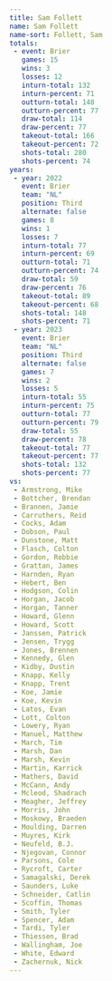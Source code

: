 ```yaml
---
title: Sam Follett
name: Sam Follett
name-sort: Follett, Sam
totals:
 - event: Brier
   games: 15
   wins: 3
   losses: 12
   inturn-total: 132
   inturn-percent: 71
   outturn-total: 148
   outturn-percent: 77
   draw-total: 114
   draw-percent: 77
   takeout-total: 166
   takeout-percent: 72
   shots-total: 280
   shots-percent: 74
years:
 - year: 2022
   event: Brier
   team: "NL"
   position: Third
   alternate: false
   games: 8
   wins: 1
   losses: 7
   inturn-total: 77
   inturn-percent: 69
   outturn-total: 71
   outturn-percent: 74
   draw-total: 59
   draw-percent: 76
   takeout-total: 89
   takeout-percent: 68
   shots-total: 148
   shots-percent: 71
 - year: 2023
   event: Brier
   team: "NL"
   position: Third
   alternate: false
   games: 7
   wins: 2
   losses: 5
   inturn-total: 55
   inturn-percent: 75
   outturn-total: 77
   outturn-percent: 79
   draw-total: 55
   draw-percent: 78
   takeout-total: 77
   takeout-percent: 77
   shots-total: 132
   shots-percent: 77
vs:
 - Armstrong, Mike
 - Bottcher, Brendan
 - Brannen, Jamie
 - Carruthers, Reid
 - Cocks, Adam
 - Dobson, Paul
 - Dunstone, Matt
 - Flasch, Colton
 - Gordon, Robbie
 - Grattan, James
 - Harnden, Ryan
 - Hebert, Ben
 - Hodgson, Colin
 - Horgan, Jacob
 - Horgan, Tanner
 - Howard, Glenn
 - Howard, Scott
 - Janssen, Patrick
 - Jensen, Trygg
 - Jones, Brennen
 - Kennedy, Glen
 - Kidby, Dustin
 - Knapp, Kelly
 - Knapp, Trent
 - Koe, Jamie
 - Koe, Kevin
 - Latos, Evan
 - Lott, Colton
 - Lowery, Ryan
 - Manuel, Matthew
 - March, Tim
 - Marsh, Dan
 - Marsh, Kevin
 - Martin, Karrick
 - Mathers, David
 - McCann, Andy
 - Mcleod, Shadrach
 - Meagher, Jeffrey
 - Morris, John
 - Moskowy, Braeden
 - Moulding, Darren
 - Muyres, Kirk
 - Neufeld, B.J.
 - Njegovan, Connor
 - Parsons, Cole
 - Rycroft, Carter
 - Samagalski, Derek
 - Saunders, Luke
 - Schneider, Catlin
 - Scoffin, Thomas
 - Smith, Tyler
 - Spencer, Adam
 - Tardi, Tyler
 - Thiessen, Brad
 - Wallingham, Joe
 - White, Edward
 - Zachernuk, Nick
---
```

